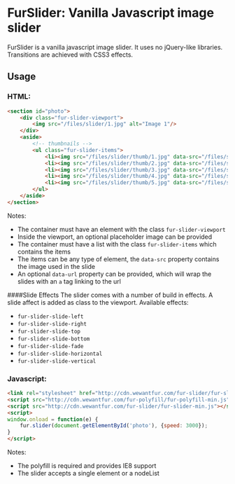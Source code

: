 # FurSlider: Vanilla Javascript image slider
FurSlider is a vanilla javascript image slider. It uses no jQuery-like libraries. Transitions are achieved with CSS3 effects.

## Usage
### HTML:
```html
<section id="photo">
	<div class="fur-slider-viewport">
		<img src="/files/slider/1.jpg" alt="Image 1"/>
	</div>
	<aside>
	    <!-- thumbnails -->
		<ul class="fur-slider-items">
			<li><img src="/files/slider/thumb/1.jpg" data-src="/files/slider/1.jpg" alt="Image 1"></li>
			<li><img src="/files/slider/thumb/2.jpg" data-src="/files/slider/2.jpg" alt="Image 2"></li>
			<li><img src="/files/slider/thumb/3.jpg" data-src="/files/slider/3.jpg" alt="Image 3"></li>
			<li><img src="/files/slider/thumb/4.jpg" data-src="/files/slider/4.jpg" alt="Image 4"></li>
			<li><img src="/files/slider/thumb/5.jpg" data-src="/files/slider/5.jpg" alt="Image 5"></li>
		</ul>
	</aside>
</section>
```

Notes:
* The container must have an element with the class `fur-slider-viewport`
* Inside the viewport, an optional placeholder image can be provided
* The container must have a list with the class `fur-slider-items` which contains the items
* The items can be any type of element, the `data-src` property contains the image used in the slide
* An optional `data-url` property can be provided, which will wrap the slides with an `a` tag linking to the url

####Slide Effects
The slider comes with a number of build in effects. A slide affect is added as class to the viewport.
Available effects:
* `fur-slider-slide-left`
* `fur-slider-slide-right`
* `fur-slider-slide-top`
* `fur-slider-slide-bottom`
* `fur-slider-slide-fade`
* `fur-slider-slide-horizontal`
* `fur-slider-slide-vertical`

### Javascript:
```html
<link rel="stylesheet" href="http://cdn.wewantfur.com/fur-slider/fur-slider-min.css">
<script src="http://cdn.wewantfur.com/fur-polyfill/fur-polyfill-min.js"></script>
<script src="http://cdn.wewantfur.com/fur-slider/fur-slider-min.js"></script>
<script>
window.onload = function(e) {
    fur.slider(document.getElementById('photo'), {speed: 3000});
}
</script>
```

Notes:
* The polyfill is required and provides IE8 support
* The slider accepts a single element or a nodeList